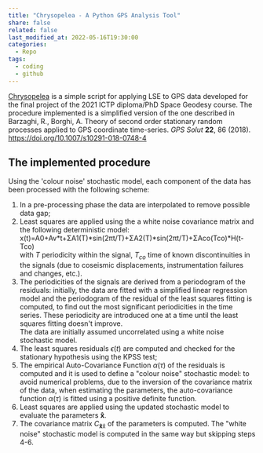 ```yaml
---
title: "Chrysopelea - A Python GPS Analysis Tool"
share: false
related: false
last_modified_at: 2022-05-16T19:30:00
categories:
  - Repo
tags:
  - coding
  - github
---
```


[Chrysopelea](https://2021.spaceappschallenge.org/challenges/statements/identifying-risk-with-science-communities/teams/team-carso/project) is a simple script for applying LSE to GPS data developed for the final project of the 2021 ICTP diploma/PhD Space Geodesy course.
The procedure implemented is a simplified version of the one described in\
Barzaghi, R., Borghi, A. Theory of second order stationary random processes applied to GPS coordinate time-series. *GPS Solut* **22**, 86 (2018). https://doi.org/10.1007/s10291-018-0748-4

## The implemented procedure 
 Using the 'colour noise' stochastic model, each component of the data has been processed with the following scheme:
1.  In a pre-processing phase the data are interpolated to remove possible data gap;
2.  Least squares are applied using the a white noise covariance matrix and the following deterministic model:\
    x(t)=A0+Av*t+ΣA1(T)*sin(2πt/T)+ΣA2(T)*sin(2πt/T)+ΣAco(Tco)*H(t-Tco)\
    with *T* periodicity within the signal, *T*<sub>*co*</sub> time of known discontinuities in the signals (due to coseismic displacements, instrumentation failures and changes, etc.).
3. The periodicities of the signals are derived from a periodogram of the residuals: initially, the data are fitted with a simplified linear regression model and the periodogram of the residual of the least squares fitting is computed, to find out the most significant periodicities in the time series. These periodicity are introduced one at a time until the least squares fitting doesn't improve.\
    The data are initially assumed uncorrelated using a white noise stochastic model.
4.  The least squares residuals *ϵ*(*t*) are computed and checked for the stationary hypothesis using the KPSS test;
5.  The empirical Auto-Covariance Function *α*(*τ*) of the residuals is computed and it is used to define a "colour noise" stochastic model: to avoid numerical problems, due to the inversion of the covariance matrix of the data, when estimating the parameters, the auto-covariance function *α*(*τ*) is fitted using a positive definite function.
6.  Least squares are applied using the updated stochastic model to evaluate the parameters **x̂**.
7.  The covariance matrix *C*<sub>**x̂**x̂</sub> of the parameters is computed.
The "white noise" stochastic model is computed in the same way but skipping steps 4-6.
